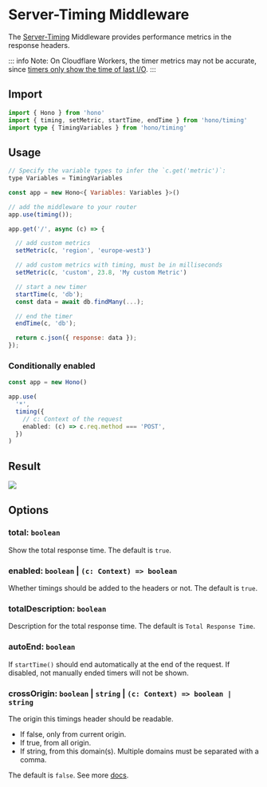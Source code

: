 # Server-Timing Middleware

The [Server-Timing](https://developer.mozilla.org/en-US/docs/Web/HTTP/Headers/Server-Timing) Middleware provides
performance metrics in the response headers.

::: info
Note: On Cloudflare Workers, the timer metrics may not be accurate,
since [timers only show the time of last I/O](https://developers.cloudflare.com/workers/learning/security-model/#step-1-disallow-timers-and-multi-threading).
:::

## Import

```ts [npm]
import { Hono } from 'hono'
import { timing, setMetric, startTime, endTime } from 'hono/timing'
import type { TimingVariables } from 'hono/timing'
```

## Usage

```js
// Specify the variable types to infer the `c.get('metric')`:
type Variables = TimingVariables

const app = new Hono<{ Variables: Variables }>()

// add the middleware to your router
app.use(timing());

app.get('/', async (c) => {

  // add custom metrics
  setMetric(c, 'region', 'europe-west3')

  // add custom metrics with timing, must be in milliseconds
  setMetric(c, 'custom', 23.8, 'My custom Metric')

  // start a new timer
  startTime(c, 'db');
  const data = await db.findMany(...);

  // end the timer
  endTime(c, 'db');

  return c.json({ response: data });
});
```

### Conditionally enabled

```ts
const app = new Hono()

app.use(
  '*',
  timing({
    // c: Context of the request
    enabled: (c) => c.req.method === 'POST',
  })
)
```

## Result

![](/images/timing-example.png)

## Options

### <Badge type="info" text="optional" /> total: `boolean`

Show the total response time. The default is `true`.

### <Badge type="info" text="optional" /> enabled: `boolean` | `(c: Context) => boolean`

Whether timings should be added to the headers or not. The default is `true`.

### <Badge type="info" text="optional" /> totalDescription: `boolean`

Description for the total response time. The default is `Total Response Time`.

### <Badge type="info" text="optional" /> autoEnd: `boolean`

If `startTime()` should end automatically at the end of the request.
If disabled, not manually ended timers will not be shown.

### <Badge type="info" text="optional" /> crossOrigin: `boolean` | `string` | `(c: Context) => boolean | string`

The origin this timings header should be readable.

- If false, only from current origin.
- If true, from all origin.
- If string, from this domain(s). Multiple domains must be separated with a comma.

The default is `false`. See more [docs](https://developer.mozilla.org/en-US/docs/Web/HTTP/Headers/Timing-Allow-Origin).

